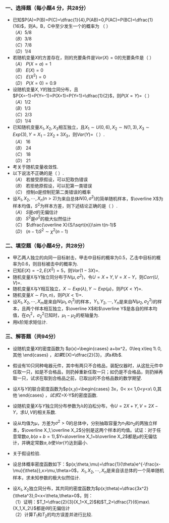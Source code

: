 ### <strong>一、选择题（每小题4 分，共28分）</strong>


 -  已知$P(A)=P(B)=P(C)=\dfrac{1}{4},P(AB)=0,P(AC)=P(BC)=\dfrac{1}{16}$，则A，B，C中至少发生一个的概率为 （ ）<br />$（A）$5/8<br />$（B）$3/8<br />$（C）$7/8<br />$（D）$1/4 
-  若随机变量$X$的方差存在，则的充要条件是$Var(X)=0$的充要条件是（ ）<br />$（A）$ $P(X=a)=1$<br />$（B）$ $E(X)=0$<br />$（C）$ $E(X^2)=0$<br />$（D）$ $P(X=0)=0.9$ 
-  设随机变量$X,Y$的独立同分布，且$P(X=-1)=P(Y=-1)=P(X=1)=P(Y=1)=\dfrac{1}{2}$，则$P(X=Y)=$（ ）<br />$（A）$1/2<br />$（B）$1/3<br />$（C）$2/3<br />$（D）$1/4 
-  已知随机变量$X_1,X_2,X_3$相互独立，且$X_1\sim U(0,6),X_2\sim N(1,3),X_3\sim Exp(3),Y=X_1-2X_2+3X_3$，则$Var(Y)=$（ ）.<br />$（A）$ 16<br />$（B）$ 24<br />$（C）$ 18<br />$（D）$ 21 
-  考关于随机变量收敛性. 
-  以下说法不正确的是（ ）.<br />$（A）$ 若接受原假设，可以犯取伪错误<br />$（B）$ 若拒绝原假设，可以犯第一类错误<br />$（C）$ 控制$\alpha$是控制犯第二类错误的概率 
-  设$X_1,X_2,\cdots,X_n(n>2)$为来自总体$N(0,\sigma^2)$的简单随机样本，$\overline X$为样本均值，$S^2$为样本方差，则下述结论正确的是（ ）.<br />$（A）$ $S$是$\sigma$的无偏估计<br />$（B）$ $S^2$是$\sigma^2$的极大似然估计<br />$（C）$ $\dfrac{\overline X}{S/\sqrt{n}}\sim t(n-1)$<br />$（D）$ $(n-1)S^2\sim \chi^2(n-1)$ 


 ### <strong>二、填空题（每小题4分，共28分）</strong>


 -  甲乙两人独立的向同一目标射击，甲击中目标的概率为0.5，乙击中目标的概率为0.6，则目标被击中的概率为. 
-  已知$E(X)=-2,E(X^2)=5$，则$Var(1-3X)=$. 
-  随机变量X与Y独立同分布于$N(\mu,\sigma^2)$，令$U=X+Y,V=X-Y$，则$Corr(U,V)=$. 
-  随机变量X与Y相互独立，$X\sim Exp(\lambda),Y\sim Exp(\mu)$，则$P(X<Y)=$. 
-  随机变量$X\sim F(n,n)$，则$P(X<1)=$. 
-  设$X_1,X_2,\cdots,X_m$是来自$N(\mu_1,\sigma_1^2)$的样本，$Y_1,Y_2,\cdots,Y_n$是来自$N(\mu_2,\sigma_2^2)$的样本，且两个样本相互独立，$\overline X$和$\overline Y$是各自的样本均值，在$\sigma_1^2，\sigma_2^2$已知时，$\mu_1-\mu_2$的枢轴量为. 
-  用k阶矩求矩估计. 


 ### <strong>三、解答题（共94分）</strong>


 -  设随机变量$X$的密度函数为 $p(x)=\begin{cases} a+bx^2，0\leq x\leq 1\\ 0,其他 \end{cases} $，如果$E(X)=\dfrac{2}{3}$，求$a$和$b$.


 -  假设有10只同种电器元件，其中有两只不合格品，装配仪器时，从这批元件中任取一只，如是不合格品，则扔掉重新任取一只；如仍是不合格品，则扔掉再取一只，试求在取到合格品之前，已取出的不合格品数的数学期望. 
-  设$X$与$Y$的联合密度函数为$p(x,y)=\begin{cases} 3x，0< x< 1,0<y<x\\ 0,其他 \end{cases} $，试求$Z=X-Y$的密度函数. 
-  设随机变量$X$与$Y$独立同分布参数为$\lambda$的泊松分布，令$U=2X+Y,V=2X-Y$，求$U,V$的相关系数. 
-  设从均值为$\mu$，方差为$\sigma^2>0$的总体中，分别抽取容量为$n_1$和$n_2$的两独立样本，$\overline X_1,\overline X_2$分别是这两个样本的均值。试证：对于任意常数$a,b(a+b=1)$,$Y=a\overline X_1+b\overline X_2$都是$\mu$的无偏估计，并确定常数$a,b$使$Var(Y)$达到最小. 
-  关于假设检验. 
-  设总体概率密度函数如下：$p(x;\theta,\mu)=\dfrac{1}{\theta}e^{-\frac{x-\mu}{\theta}},x>\mu,\theta>0$，$X_1,X_2,\cdots,X_n$是来自该总体的一个简单随机样本，求未知参数的极大似然估计. 
-  设$X_1,X_2$独立同分布，其共同的密度函数为$p(x;\theta)=\dfrac{3x^2}{\theta^3},0<x<\theta,\theta>0$，则：<br />（1）证明：$T_1=\dfrac{2}{3}(X_1+X_2)$和$T_2=\dfrac{7}{6}max\{X_1,X_2\}$都是$\theta$的无偏估计<br />（2）计算$T_1$和$T_2$的均方误差并进行比较. 

